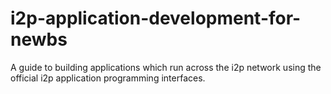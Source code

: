 # i2p-application-development-for-newbs
A guide to building applications which run across the i2p network using the official i2p application programming interfaces.
